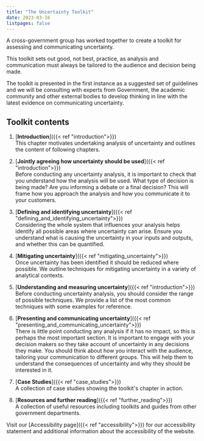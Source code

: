 ```yaml
---
title: "The Uncertainty Toolkit"
date: 2023-03-16
listpages: false
---
```


A cross-government group has worked together to create a toolkit for assessing and communicating uncertainty.

This toolkit sets out good, not best, practice, as analysis and communication must always be tailored to the audience and decision being made.

The toolkit is presented in the first instance as a suggested set of guidelines and we will be consulting with experts from Government, the academic community and other external bodies to develop thinking in line with the latest evidence on communicating uncertainty.


## Toolkit contents

1. [**Introduction**]({{< ref "introduction">}})<br>This chapter motivates undertaking analysis of uncertainty and outlines the content of following chapters.

2. [**Jointly agreeing how uncertainty should be used**]({{< ref "introduction">}})<br> Before conducting any uncertainty analysis, it is important to check that you understand how the analysis will be used. What type of decision is being made? Are you informing a debate or a final decision? This will frame how you approach the analysis and how you communicate it to your customers.
3. [**Defining and identifying uncertainty**]({{< ref "defining_and_identifying_uncertainty">}})<br>
Considering the whole system that influences your analysis helps identify all possible areas where uncertainty can arise. Ensure you understand what is causing the uncertainty in your inputs and outputs, and whether this can be quantified.
4. [**Mitigating uncertainty**]({{< ref "mitigating_uncertainty">}})<br> Once uncertainty has been identified it should be reduced where possible. We outline techniques for mitigating uncertainty in a variety of analytical contexts.
5. [**Understanding and measuring uncertainty**]({{< ref "introduction">}})<br> Before conducting uncertainty analysis, you should consider the range of possible techniques. We provide a list of the most common techniques with some examples for reference.
6. [**Presenting and communicating uncertainty**]({{< ref "presenting_and_communicating_uncertainty">}})<br> There is little point conducting any analysis if it has no impact, so this is perhaps the most important section. It is important to engage with your decision makers so they take account of uncertainty in any decisions they make. You should think about how you interact with the audience, tailoring your communication to different groups. This will help them to understand the consequences of uncertainty and why they should be interested in it.
7. [**Case Studies**]({{< ref "case_studies">}})<br> A collection of case studies showing the toolkit's chapter in action.
8. [**Resources and further reading**]({{< ref "further_reading">}})<br> A collection of useful resources including toolkits and guides from other government departments.

Visit our [Accessibility page]({{< ref "accessibility">}}) for our accessibility statement and additional information about the accessibility of the website.